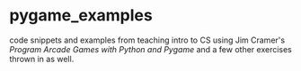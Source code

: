 # pygame_examples
code snippets and examples from teaching intro to CS using Jim Cramer's *Program Arcade Games with Python and Pygame* and a few other exercises thrown in as well. 
